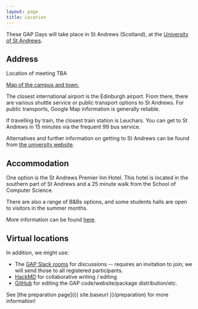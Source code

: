 ```yaml
---
layout: page
title: Location
---
```

These GAP Days will take place in St Andrews (Scotland),
at the [University of St Andrews](https://st-andrews.ac.uk).


## Address

Location of meeting TBA

<!-- 
<a href="https://www.openstreetmap.org/#map=19/49.42347/7.75387">
Gottlieb-Daimler-Straße 48<br>
67663 Kaiserslautern<br>
Germany</a>

[University website with travel suggestions.](https://rptu.de/en/routes-and-means-of-transport).

The meeting takes place in building 48 in floor 4 (which is the second above ground...)
- room 436: main room
- room 419: secondary room
- room 430: office of Max Horn
- online / hybrid: [Gather.town meeting room](https://app.gather.town/app/8v9jQV7Yeftv5bz1/GAPDays)
-->

[Map of the campus and town.](https://www.st-andrews.ac.uk/media/university/maps/wwwmap.pdf)

The closest international airport is the Edinburgh airport. From there, there are various shuttle service or public transport options to St Andrews. For public transports, Google Map information is generally reliable. 

If travelling by train, the closest train station is Leuchars. You can get to St Andrews in 15 minutes via the frequent 99 bus service. 

Alternatives and further information on getting to St Andrews can be found from [the university website](https://www.st-andrews.ac.uk/visiting/travel/). 


## Accommodation

One option is the St Andrews Premier Inn Hotel. This hotel is located in the southern part of St Andrews and a 25 minute walk from the School of Computer Science.

There are also a range of B&Bs options, and some students halls are open to visitors in the summer months. 

More information can be found [here](https://www.st-andrews.ac.uk/visiting/accommodation/). 


<!-- 
## Restaurants

TODO: recommend some restaurants
-->


## Virtual locations

In addition, we might use:
- The [GAP Slack rooms](https://gap-system.slack.com) for discussions -- requires
  an invitation to join; we will send those to all registered participants.
- [HackMD](https://hackmd.io) for collaborative writing / editing
- [GitHub](https://github.com) for editing the GAP code/website/package distribution/etc.

See [the preparation page]({{ site.baseurl }}/preparation) for more information!
